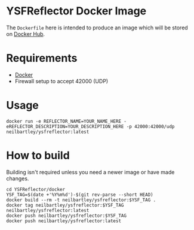 # YSFReflector Docker Image

The `Dockerfile` here is intended to produce an image which will be stored on [Docker Hub](https://hub.docker.com/).

# Requirements

* [Docker](https://docs.docker.com/install/)
* Firewall setup to accept 42000 (UDP)

# Usage

`docker run -e REFLECTOR_NAME=YOUR_NAME_HERE -eREFLECTOR_DESCRIPTION=YOUR_DESCRIPTION_HERE -p 42000:42000/udp neilbartley/ysfreflector:latest`

# How to build

Building isn't required unless you need a newer image or have made changes.

```
cd YSFReflector/docker
YSF_TAG=$(date +'%Y%m%d')-$(git rev-parse --short HEAD)
docker build --rm -t neilbartley/ysfreflector:$YSF_TAG .
docker tag neilbartley/ysfreflector:$YSF_TAG neilbartley/ysfreflector:latest
docker push neilbartley/ysfreflector:$YSF_TAG
docker push neilbartley/ysfreflector:latest
```
